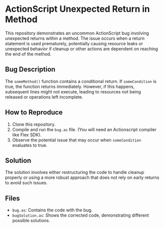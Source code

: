 # ActionScript Unexpected Return in Method

This repository demonstrates an uncommon ActionScript bug involving unexpected returns within a method.  The issue occurs when a return statement is used prematurely, potentially causing resource leaks or unexpected behavior if cleanup or other actions are dependent on reaching the end of the method.

## Bug Description

The `someMethod()` function contains a conditional return. If `someCondition` is true, the function returns immediately.  However, if this happens, subsequent lines might not execute, leading to resources not being released or operations left incomplete.

## How to Reproduce

1. Clone this repository.
2. Compile and run the `bug.as` file. (You will need an Actionscript compiler like Flex SDK).
3. Observe the potential issue that may occur when `someCondition` evaluates to true.

## Solution

The solution involves either restructuring the code to handle cleanup properly or using a more robust approach that does not rely on early returns to avoid such issues.

## Files
* `bug.as`: Contains the code with the bug.
* `bugSolution.as`: Shows the corrected code, demonstrating different possible solutions.